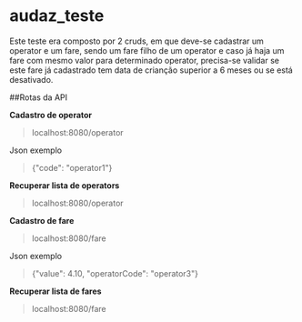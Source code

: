 # audaz_teste

Este teste era composto por 2 cruds, em que deve-se cadastrar um operator e um fare, sendo um fare filho de um operator
e caso já haja um fare com mesmo valor para determinado operator, precisa-se validar se este fare já cadastrado tem data de crianção
superior a 6 meses ou se está desativado.

##Rotas da API

**Cadastro de operator**

>    localhost:8080/operator
    
Json exemplo

>   {"code": "operator1"}

**Recuperar lista de operators**

>   localhost:8080/operator

**Cadastro de fare**

>   localhost:8080/fare

Json exemplo

>   {"value": 4.10, "operatorCode": "operator3"}

**Recuperar lista de fares**

>   localhost:8080/fare
